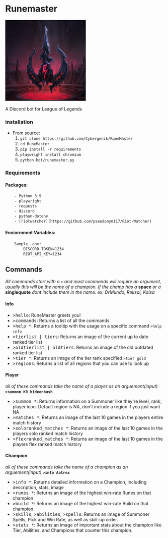Runemaster
====
<a href="https://discord.com/api/oauth2/authorize?client_id=713831642061602827&permissions=523328&scope=bot" target="_blank"><img src="images/default.png" alt="Runemaster Icon" width="256" height="256"/></a>

A Discord bot for League of Legends

### **installation**

- From source:
    1. `git clone https://github.com/Cybergenik/RuneMaster`
    2. `cd RuneMaster`
    3. `pip install -r requirements`
    4. `playwright install chromium`
    5. `python bot/runemaster.py`

### **Requirements**
#### Packages:
        - Python 3.9
        - playwright 
        - requests
        - discord
        - python-dotenv
        - [riotwatcher](https://github.com/pseudonym117/Riot-Watcher)

#### Enviornment Variables:
        Sample .env:
            DISCORD_TOKEN=1234
            RIOT_API_KEY=1234

## **Commands**

*All commands start with a* `>` *and most commands will require an argument, usually this will be the name of a champion. If the champ has a* **space** *or a* **singlequote** *dont include them in the name. ex: DrMundo, Reksai, Kaisa*

#### Info

- <kbd>>hello</kbd>: RuneMaster greets you!
- <kbd>>commands</kbd>: Returns a list of all the commands
- <kbd>>help *</kbd>: Returns a tooltip with the usage on a specific command `>help info`
- <kbd>>tierlist | tiers</kbd>: Returns an image of the current up to date ranked tier list
- <kbd>>oldtierlist | oldtiers</kbd>: Returns an image of the old outdated ranked tier list
- <kbd>>tier *</kbd>: Returns an image of the tier rank specified `>tier gold`
- <kbd>>regions</kbd>: Returns a list of all regions that you can use to look up 

#### Player

*all of these commands take the name of a player as an arguement(input)* **`>summon KR hideonbush`** 

- <kbd>>summon *</kbd>: Returns information on a Summoner like they're level, rank, player icon. Default region is NA, don't include a region if you just want NA
- <kbd>>matches *</kbd>: Returns an image of the last 10 games in the players entire match history 
- <kbd>>soloranked_matches *</kbd>: Returns an image of the last 10 games in the players solo ranked match history 
- <kbd>>flexranked_matches *</kbd>: Returns an image of the last 10 games in the players flex ranked match history 

#### Champion

*all of these commands take the name of a champion as an arguement(input)* **`>info Aatrox`**

- <kbd>>info *</kbd>: Returns detailed information on a Champion, including description, stats, image
- <kbd>>runes *</kbd>: Returns an image of the highest win-rate Runes on that champion
- <kbd>>build *</kbd>: Returns an image of the highest win-rate Build on that champion
- <kbd>>skills</kbd>, <kbd>>abilities</kbd>, <kbd>>spells</kbd>: Returns an image of Summoner Spells, Pick and Win Rate, as well as skill-up order.
- <kbd>>stats *</kbd>: Returns an image of important stats about the champion like Tier, Abilities, and Champions that counter this champion. 